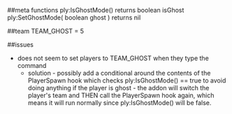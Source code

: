 ##meta functions
ply:IsGhostMode() returns boolean isGhost
ply:SetGhostMode( boolean ghost ) returns nil

##team
TEAM_GHOST = 5

##issues
* does not seem to set players to TEAM_GHOST when they type the command
  * solution - possibly add a conditional around the contents of the PlayerSpawn hook which checks ply:IsGhostMode() == true to avoid doing anything if the player is ghost - the addon will switch the player's team and THEN call the PlayerSpawn hook again, which means it will run normally since ply:IsGhostMode() will be false.


